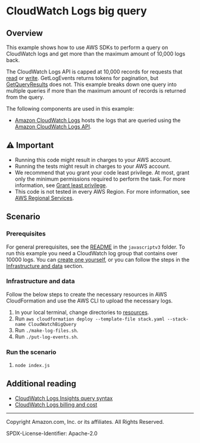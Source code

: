 # CloudWatch Logs big query

## Overview

This example shows how to use AWS SDKs to perform a query on CloudWatch logs and get more than the maximum amount of 10,000 logs back.

The CloudWatch Logs API is capped at 10,000 records for requests that [read](https://docs.aws.amazon.com/AmazonCloudWatchLogs/latest/APIReference/API_GetLogEvents.html) or [write](https://docs.aws.amazon.com/AmazonCloudWatchLogs/latest/APIReference/API_PutLogEvents.html). GetLogEvents returns tokens for pagination, but [GetQueryResults](https://docs.aws.amazon.com/AmazonCloudWatchLogs/latest/APIReference/API_GetQueryResults.html) does not. This example breaks down one query into multiple queries if more than the maximum amount of records is returned from the query.

The following components are used in this example:

- [Amazon CloudWatch Logs](https://docs.aws.amazon.com/AmazonCloudWatch/latest/logs/WhatIsCloudWatchLogs.html) hosts the logs that are queried using the [Amazon CloudWatch Logs API](https://docs.aws.amazon.com/AmazonCloudWatchLogs/latest/APIReference/Welcome.html).

## ⚠ Important

- Running this code might result in charges to your AWS account.
- Running the tests might result in charges to your AWS account.
- We recommend that you grant your code least privilege. At most, grant only the minimum permissions required to perform the task. For more information, see [Grant least privilege](https://docs.aws.amazon.com/IAM/latest/UserGuide/best-practices.html#grant-least-privilege).
- This code is not tested in every AWS Region. For more information, see [AWS Regional Services](https://aws.amazon.com/about-aws/global-infrastructure/regional-product-services).

## Scenario

### Prerequisites

For general prerequisites, see the [README](../../../../README.md) in the `javascriptv3` folder. To run this example you need a CloudWatch log group that contains over 10000 logs. You can [create one yourself](https://docs.aws.amazon.com/AmazonCloudWatch/latest/logs/Working-with-log-groups-and-streams.html), or you can follow the steps in the [Infrastructure and data](#infrastructure-and-data) section.

### Infrastructure and data

Follow the below steps to create the necessary resources in AWS CloudFormation and use the AWS CLI to upload the necessary logs.

1. In your local terminal, change directories to [resources](../../../../../workflows/cloudwatch_logs_big_query/resources/).
2. Run `aws cloudformation deploy --template-file stack.yaml --stack-name CloudWatchBigQuery`
3. Run `./make-log-files.sh`.
4. Run `./put-log-events.sh`.

### Run the scenario

1. `node index.js`

## Additional reading

- [CloudWatch Logs Insights query syntax](https://docs.aws.amazon.com/AmazonCloudWatch/latest/logs/CWL_QuerySyntax.html)
- [CloudWatch Logs billing and cost](https://docs.aws.amazon.com/AmazonCloudWatch/latest/logs/LogsBillingDetails.html)

---

Copyright Amazon.com, Inc. or its affiliates. All Rights Reserved.

SPDX-License-Identifier: Apache-2.0
